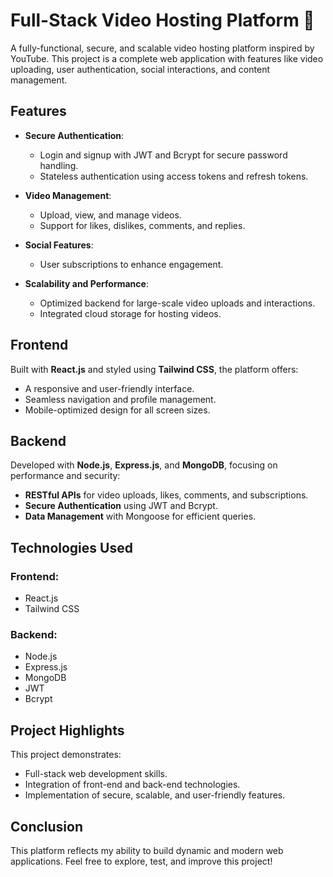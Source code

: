 # Full-Stack Video Hosting Platform 🎥

A fully-functional, secure, and scalable video hosting platform inspired by YouTube. This project is a complete web application with features like video uploading, user authentication, social interactions, and content management.

## Features

- **Secure Authentication**:
  - Login and signup with JWT and Bcrypt for secure password handling.
  - Stateless authentication using access tokens and refresh tokens.

- **Video Management**:
  - Upload, view, and manage videos.
  - Support for likes, dislikes, comments, and replies.

- **Social Features**:
  - User subscriptions to enhance engagement.

- **Scalability and Performance**:
  - Optimized backend for large-scale video uploads and interactions.
  - Integrated cloud storage for hosting videos.

## Frontend

Built with **React.js** and styled using **Tailwind CSS**, the platform offers:
- A responsive and user-friendly interface.
- Seamless navigation and profile management.
- Mobile-optimized design for all screen sizes.

## Backend

Developed with **Node.js**, **Express.js**, and **MongoDB**, focusing on performance and security:
- **RESTful APIs** for video uploads, likes, comments, and subscriptions.
- **Secure Authentication** using JWT and Bcrypt.
- **Data Management** with Mongoose for efficient queries.

## Technologies Used

### Frontend:
- React.js
- Tailwind CSS

### Backend:
- Node.js
- Express.js
- MongoDB
- JWT
- Bcrypt

## Project Highlights

This project demonstrates:
- Full-stack web development skills.
- Integration of front-end and back-end technologies.
- Implementation of secure, scalable, and user-friendly features.

## Conclusion

This platform reflects my ability to build dynamic and modern web applications. Feel free to explore, test, and improve this project!
